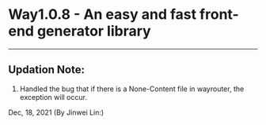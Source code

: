 # Way1.0.8 - An easy and fast front-end generator library
***

## Updation Note: 

1. Handled the bug that if there is a None-Content file in wayrouter, the exception will occur.



Dec, 18, 2021
(By Jinwei Lin:)
